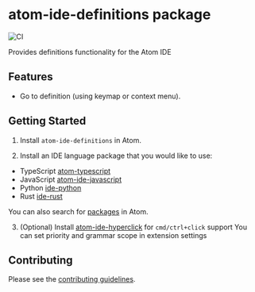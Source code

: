 # atom-ide-definitions package

![CI](https://github.com/atom-ide-community/atom-ide-definitions/workflows/CI/badge.svg)

Provides definitions functionality for the Atom IDE

## Features

- Go to definition (using keymap or context menu).

## Getting Started

1. Install `atom-ide-definitions` in Atom.

2. Install an IDE language package that you would like to use:

- TypeScript [atom-typescript](https://atom.io/packages/atom-typescript)
- JavaScript [atom-ide-javascript](https://atom.io/packages/atom-ide-javascript)
- Python [ide-python](https://atom.io/packages/ide-python)
- Rust [ide-rust](hhttps://atom.io/packages/ide-rust)

You can also search for [packages](https://atom.io/packages/search?q=IDE) in Atom.

3. (Optional) Install [atom-ide-hyperclick](https://atom.io/packages/atom-ide-hyperclick) for `cmd/ctrl+click` support
   You can set priority and grammar scope in extension settings

## Contributing

Please see the [contributing guidelines](CONTRIBUTING.md).

